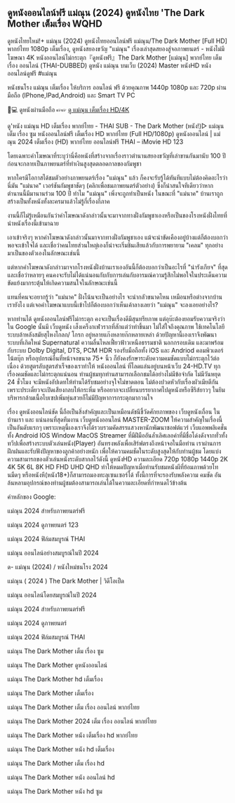 ## ดูหนังออนไลน์ฟรี แม่ณุน (2024) ดูหนังไทย 'The Dark Mother เต็มเรื่อง WQHD

ดูหนังไทยใหม่!+ แม่ณุน (2024) ดูหนังไทยออนไลน์ฟรี แม่ณุน/The Dark Mother [Full HD] พากย์ไทย 1080p เต็มเรื่อง, ดูหนังสยองขวัญ "แม่ณุน" เรื่องเล่าสุดสยองสู่จอภาพยนตร์ - หนังไม่มีโฆษณา 4K หนังออนไลน์ไม่กระตุก『ดูหนังฟรี』The Dark Mother [แม่ณุน] พากย์ไทย เต็มเรื่อง ออนไลน์ (THAI-DUBBED) ดูหนัง แม่ณุน บนเว็บ (2024) Master หนังHD หนังออนไลน์ดูฟรี #แม่ณุน

หนังชนโรง แม่ณุน เต็มเรื่อง ให้บริการ ออนไลน์ ฟรี ด้วยคุณภาพ 1440p 1080p และ 720p ผ่านมือถือ (IPhone,IPad,Android) และ Smart TV PC

📱💻 ดูหนังผ่านมือถือ ☞☞ [ดู แม่ณุน เต็มเรื่อง HD/4K](https://play.flixmax.stream/th/movie/1248570)

ดู'หนัง แม่ณุน HD เต็มเรื่อง พากย์ไทย - THAI SUB - The Dark Mother (หนัง!)▷ แม่ณุน เต็ม เรื่อง ซูม หนังออนไลน์ฟรี เต็มเรื่อง HD พากย์ไทย (Full HD/1080p) ดูหนังออนไลน์ | แม่ณุน 2024 เต็มเรื่อง (HD) พากย์ไทย ออนไลน์ฟรี THAI – iMovie HD 123

โดยเฉพาะคำโฆษณาที่ระบุว่านี่คือหนังที่สร้างจากเรื่องราวตำนานสยองขวัญที่เล่าขานกันมานับ 100 ปี ก่อนจะกลายเป็นภาพยนตร์ที่ทำเงินสูงสุดตลอดกาลของกัมพูชา

หากใครมีโอกาสได้ชมตัวอย่างภาพยนตร์เรื่อง "แม่ณุน" แล้ว ก็คงจะรับรู้ได้ทันทีแบบไม่ต้องคิดอะไรว่านี่มัน "แม่นาค" เวอร์ชันกัมพูชาชัดๆ (คลิกเพื่อชมภาพยนตร์ตัวอย่าง) ซึ่งก็น่าสนใจทีเดียวว่าหากตำนานนี้มีมานานร่วม 100 ปี ทำไม "แม่ณุน" เพิ่งจะถูกทำเป็นหนัง ในขณะที่ "แม่นาค" บ้านเราถูกสร้างเป็นทั้งหนังทั้งละครมาแล้วไม่รู้กี่เรื่องกี่ภาค

งานนี้ก็ไม่รู้เหมือนกันว่าคำโฆษณาดังกล่าวนั้นจะมาจากทางฝั่งกัมพูชาเองหรือเป็นของโรงหนังฝั่งไทยที่นำหนังเรื่องนี้เข้ามาฉาย

เอาเข้าจริงๆ หากคำโฆษณาดังกล่าวนั้นมาจากทางฝั่งกัมพูชาเอง แม้จะน่าขัดเคืองอยู่บ้างแต่ก็ต้องบอกว่าพอจะเข้าใจได้ และเชื่อว่าคนไทยส่วนใหญ่เองก็น่าจะเริ่มชินเสียแล้วกับการพยายาม "เคลม" ทุกอย่างมาเป็นของตัวเองในลักษณะเช่นนี้

แต่หากคำโฆษณาดังกล่าวมาจากโรงหนังฝั่งบ้านเราเองอันนี้ก็ต้องบอกว่าเป็นอะไรที่ "น่ารังเกียจ" ที่สุด และเชื่อว่าหลายๆ คนคงจะรับไม่ได้แน่นอนกับกับการเล่นกับอารมณ์ความรู้สึกไม่พอใจในประเด็นความขัดแย้งมากระตุ้นให้เกิดความสนใจในลักษณะเช่นนี้

แทนที่คนจะอยากรู้ว่า "แม่นาค" ฝั่งโน้นจะเป็นอย่างไร จะน่ากลัวขนาดไหน เหมือนหรือต่างจากบ้านเรายังไง แต่เจอคำโฆษณาแบบนี้เข้าไปก็ต้องบอกว่าเห็นเค้าลางเลยว่า "แม่ณุน" จะลงเอยอย่างไร?

หากท่านได้ ดูหนังออนไลน์ฟรีไม่กระตุก คงจะเป็นเรื่องดีมีสุนทรียภาพ แต่อุบ๊ะต้องยอมรับความจริงว่าใน Google นั้นมี เว็บดูหนัง เส็งเคร็งกเฬวรากที่สักแต่ว่าทำขึ้นมา ไม่ใส่ใจถึงคุณภาพ ใช้เทคโนโลยีระบบล้าหลังสมัยสุไหงโกลก/ โกรก อยู่หลายแก๊งหลายก๊กหลายเหล่า ด้วยปัญหานี้เองเราจึงพัฒนาระบบที่เกิดใหม่ Supernatural ความลื่นไหลเฟี้ยวฟ้าวเหนือธรรมชาติ นอกกรอบเดิม และมาพร้อมกับระบบ Dolby Digital, DTS, PCM HDR รองรับมือถือทั้ง iOS และ Andriod คอมพิวเตอร์ โน้ตบุ๊ก หรืออุปกรณ์อื่นที่หน้าจอขนาด 75+ นิ้ว ก็ยังคงรักษาระดับความคมชัดแบบไม่กระตุกไว้ต่อเนื่อง ด้วยสูตรลับสูตรสำเร็จของเราทำให้ หนังออนไลน์ ที่โลดแล่นอยู่บนหน้าเว็บ 24-HD.TV ทุกเรื่องคมชัดและไม่กระตุกแน่นอน ท่านผู้ชมทุกท่านสามารถเลือกชมได้อย่างไม่มีข้อจำกัด ไม่มีวันหยุด 24 ชั่วโมง จะมีหนังอัปเดทให้ท่านได้รับชมอย่างจุใจไม่ขาดตอน ไม่ต้องปวดหัวกับเรื่องผัวเมียตีกัน เพราะประเดี๋ยวจะเปิดเสียงกลบให้กระหึ่ม หรืออยากจะเปลี่ยนบรรยากาศไปดูหนังหรือซีรีส์ยาวๆ ในยิมบริหารกล้ามเนื้อไบเซปเพิ่มหุ่นสวยก็ไม่มีปัญหาการกระตุกมากวนใจ

เรื่อง ดูหนังออนไลน์ชัด นี้ถือเป็นสิ่งสำคัญและเป็นเหมือนดัชนีชี้วัดศักยภาพของ เว็บดูหนังเถื่อน ในบ้านเรา และ แน่นอนที่สุดทีมงาน เว็บดูหนังออนไลน์ MASTER-ZOOM ให้ความสำคัญในเรื่องนี้เป็นอันดับแรกๆ เพราะเหตุนี้เองเราจึงได้รวบรวมคัดสรรแสวงหานักพัฒนาซอฟต์แวร์ เว็บแอพพลิเคชั่น ทั้ง Android IOS Window MacOS Streamer ที่มีฝีมืออันล้ำเลิศเลอค่าที่มีชื่อโด่งดังจากทั่วทั้งทวีปเพื่อสร้างระบบตัวเล่นหนัง(Player) อันทรงพลังเพื่อเสิร์ฟตรงถึงหน้าจอในมือท่าน เราผ่านการฝึกฝนและรับฟังปัญหาของลูกค้าอย่างหนัก เพื่อให้ความคมชัดในระดับสูงสุดให้กับท่านผู้ชม โดยแบ่งความสามารถของตัวเล่นหนังระดับสากลไว้ดังนี้ ดูหนังHD ความละเอียด 720p 1080p 1440p 2K 4K 5K 6L 8K HD FHD UHD QHD ทำให้หมดปัญหาเมื่อท่านรับชมหนังผีที่ย้อมภาพด้วยโทนมืดๆ หรือหนังหี(หนัง18+)ก็สามารถมองทะลุเซนเซอร์ได้ ทั้งนี้การที่จะรองรับพลังความ คมชัด อันล้นหลามอุปกรณ์ของท่านผู้ชมต้องสามารถเล่นได้ในความละเอียดที่กำหนดไว้ข้างต้น

คำหลักของ Google:

แม่ณุน 2024 สำหรับภาพยนตร์ฟรี

แม่ณุน 2024 ดูภาพยนตร์ 123

แม่ณุน 2024 ฟิล์มสมบูรณ์ THAI

แม่ณุน ออนไลน์อย่างสมบูรณ์ในปี 2024

ด- แม่ณุน (2024) / หนังใหม่ชนโรง 2024

แม่ณุน ( 2024 ) The Dark Mother | วิดีโอเป็ด

แม่ณุน ออนไลน์โดยสมบูรณ์ในปี 2024

แม่ณุน 2024 สำหรับภาพยนตร์ฟรี

แม่ณุน 2024 ดูภาพยนตร์

แม่ณุน 2024 ฟิล์มสมบูรณ์ THAI

แม่ณุน The Dark Mother เต็ม เรื่อง ซูม

แม่ณุน The Dark Mother ดูหนังออนไลน์

แม่ณุน The Dark Mother hd เต็มเรื่อง

แม่ณุน The Dark Mother เต็มเรื่อง

แม่ณุน The Dark Mother เต็ม เรื่อง ออนไลน์ พากย์ไทย

แม่ณุน The Dark Mother 2024 เต็ม เรื่อง ออนไลน์ พากย์ไทย

แม่ณุน The Dark Mother หนัง เต็มเรื่อง hd พากย์ไทย

แม่ณุน The Dark Mother หนัง hd เต็มเรื่อง

แม่ณุน The Dark Mother เต็ม เรื่อง hd

แม่ณุน The Dark Mother หนัง ออนไลน์ hd

แม่ณุน The Dark Mother หนัง hd ซูม
